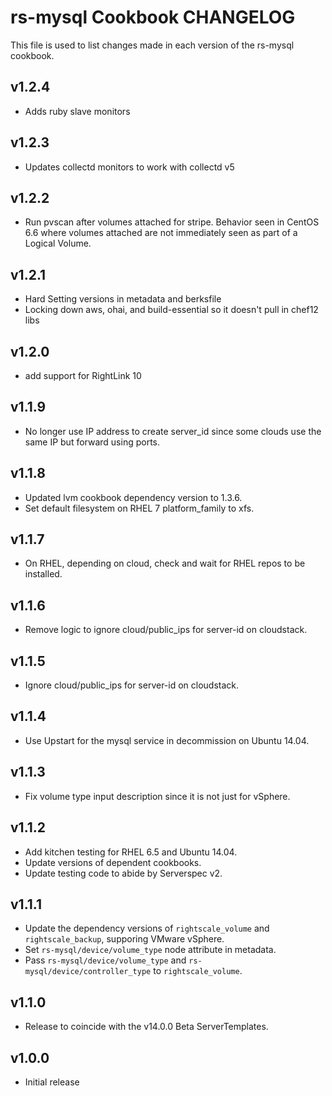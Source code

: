 rs-mysql Cookbook CHANGELOG
=======================

This file is used to list changes made in each version of the rs-mysql cookbook.

v1.2.4
------

- Adds ruby slave monitors

v1.2.3
------

- Updates collectd monitors to work with collectd v5

v1.2.2
------

- Run pvscan after volumes attached for stripe.  Behavior seen in CentOS 6.6 where volumes attached are not
  immediately seen as part of a Logical Volume.

v1.2.1
------

- Hard Setting versions in metadata and berksfile
- Locking down aws, ohai, and build-essential so it doesn't pull in chef12 libs

v1.2.0
------
- add support for RightLink 10

v1.1.9
------

- No longer use IP address to create server_id since some clouds use the same IP but forward using ports.

v1.1.8
------

- Updated lvm cookbook dependency version to 1.3.6.
- Set default filesystem on RHEL 7 platform_family to xfs.

v1.1.7
------

- On RHEL, depending on cloud, check and wait for RHEL repos to be installed.

v1.1.6
------

- Remove logic to ignore cloud/public_ips for server-id on cloudstack.

v1.1.5
------

- Ignore cloud/public_ips for server-id on cloudstack.

v1.1.4
------

- Use Upstart for the mysql service in decommission on Ubuntu 14.04.

v1.1.3
------

- Fix volume type input description since it is not just for vSphere.

v1.1.2
------

- Add kitchen testing for RHEL 6.5 and Ubuntu 14.04.
- Update versions of dependent cookbooks.
- Update testing code to abide by Serverspec v2.

v1.1.1
------

- Update the dependency versions of `rightscale_volume` and `rightscale_backup`, supporing VMware vSphere.
- Set `rs-mysql/device/volume_type` node attribute in metadata.
- Pass `rs-mysql/device/volume_type` and `rs-mysql/device/controller_type` to `rightscale_volume`.

v1.1.0
------

- Release to coincide with the v14.0.0 Beta ServerTemplates.

v1.0.0
------

- Initial release
